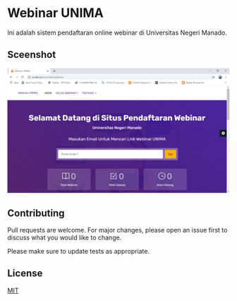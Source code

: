 # Webinar UNIMA

Ini adalah sistem pendaftaran online webinar di Universitas Negeri Manado.

## Sceenshot
![logo](https://github.com/afdev5/web-tutor-unima/blob/master/webinar%20unima.png?raw=true)


## Contributing
Pull requests are welcome. For major changes, please open an issue first to discuss what you would like to change.

Please make sure to update tests as appropriate.

## License
[MIT](https://choosealicense.com/licenses/mit/)
